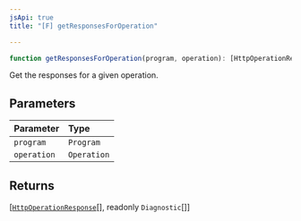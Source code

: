 ```yaml
---
jsApi: true
title: "[F] getResponsesForOperation"

---
```

```ts
function getResponsesForOperation(program, operation): [HttpOperationResponse[], readonly Diagnostic[]]
```

Get the responses for a given operation.

## Parameters

| Parameter | Type |
| :------ | :------ |
| `program` | `Program` |
| `operation` | `Operation` |

## Returns

[[`HttpOperationResponse`](../interfaces/HttpOperationResponse.md)[], readonly `Diagnostic`[]]
